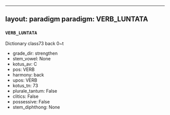 
---
layout: paradigm
paradigm: VERB_LUNTATA
---
### ` VERB_LUNTATA `

Dictionary class73 back 0~t
* grade_dir: strengthen
* stem_vowel: None
* kotus_av: C
* pos: VERB
* harmony: back
* upos: VERB
* kotus_tn: 73
* plurale_tantum: False
* clitics: False
* possessive: False
* stem_diphthong: None
